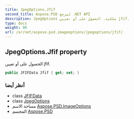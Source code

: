 ```yaml
---
title: JpegOptions.Jfif
second_title: Aspose.PSD لمرجع .NET API
description: JpegOptions ملكية. الحصول على أو تعيين jfif.
type: docs
weight: 90
url: /ar/net/aspose.psd.imageoptions/jpegoptions/jfif/
---
```

## JpegOptions.Jfif property

الحصول على أو تعيين jfif.

```csharp
public JFIFData Jfif { get; set; }
```

### أنظر أيضا

* class [JFIFData](../../../aspose.psd.fileformats.jpeg/jfifdata/)
* class [JpegOptions](../)
* مساحة الاسم [Aspose.PSD.ImageOptions](../../jpegoptions/)
* المجسم [Aspose.PSD](../../../)



